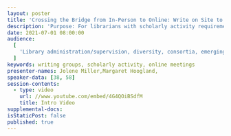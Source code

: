 ```yaml
---
layout: poster
title: 'Crossing the Bridge from In-Person to Online: Write on Site to Writing Together'
description: 'Purpose: For librarians with scholarly activity requirements, regular work on these activities fosters success. A weekly writing group can provide support and accountability for these librarians. This poster describes a transition from an in-person to an online writing group. In 2019, the Mulford library at the University of Toledo began holding weekly 60-minute "Write on Site" sessions to provide structure and informal accountability. Participants could attend sessions as needed and could do whatever was needed to move a project forward. In March 2020, Write on Site was cancelled due to the pandemic, and in January 2021, it was reborn as 90-minute online Writing Together using Microsoft Teams. Results: For the in-person writing group, we had three unique participants. All reported benefits of getting together each week to work on their writing. For the online writing group, participation has been higher (eight unique participants) because people could connect from any location. Online meetings facilitated connecting with colleagues at other institutions. The challenges of an online writing group included connection issues and "Zoom fatigue." Conclusion: Because of the benefits, the online format will be maintained after it is safe to meet in person.'
date: 2021-07-01 08:00:00
audience:
  [
    'Library administration/supervision, diversity, consortia, emerging technologies, reference',
  ]
keywords: writing groups, scholarly activity, online meetings
presenter-names: Jolene Miller,Margaret Hoogland,
speaker-data: [38, 58]
session-contents:
  - type: video
    url: //www.youtube.com/embed/4G4QOiBSdfM
    title: Intro Video
supplemental-docs:
isStaticPost: false
published: true
---
```

